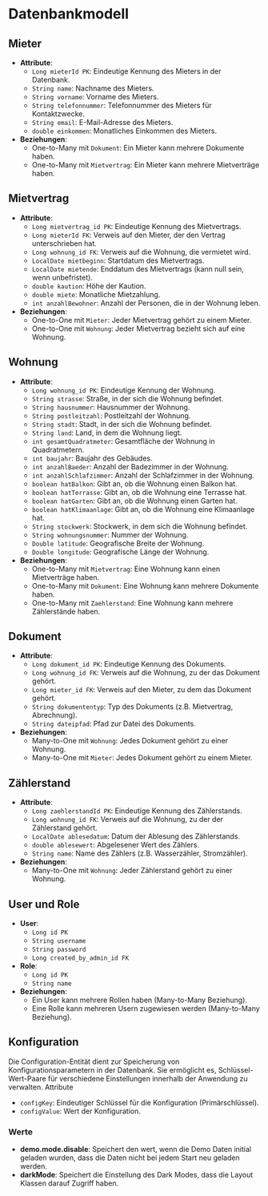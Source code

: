 # Datenbankmodell

## Mieter
- **Attribute**:
    - `Long mieterId PK`: Eindeutige Kennung des Mieters in der Datenbank.
    - `String name`: Nachname des Mieters.
    - `String vorname`: Vorname des Mieters.
    - `String telefonnummer`: Telefonnummer des Mieters für Kontaktzwecke.
    - `String email`: E-Mail-Adresse des Mieters.
    - `double einkommen`: Monatliches Einkommen des Mieters.
- **Beziehungen**:
    - One-to-Many mit `Dokument`: Ein Mieter kann mehrere Dokumente haben.
    - One-to-Many mit `Mietvertrag`: Ein Mieter kann mehrere Mietverträge haben.

## Mietvertrag
- **Attribute**:
    - `Long mietvertrag_id PK`: Eindeutige Kennung des Mietvertrags.
    - `Long mieterId FK`: Verweis auf den Mieter, der den Vertrag unterschrieben hat.
    - `Long wohnung_id FK`: Verweis auf die Wohnung, die vermietet wird.
    - `LocalDate mietbeginn`: Startdatum des Mietvertrags.
    - `LocalDate mietende`: Enddatum des Mietvertrags (kann null sein, wenn unbefristet).
    - `double kaution`: Höhe der Kaution.
    - `double miete`: Monatliche Mietzahlung.
    - `int anzahlBewohner`: Anzahl der Personen, die in der Wohnung leben.
- **Beziehungen**:
    - One-to-One mit `Mieter`: Jeder Mietvertrag gehört zu einem Mieter.
    - One-to-One mit `Wohnung`: Jeder Mietvertrag bezieht sich auf eine Wohnung.

## Wohnung
- **Attribute**:
    - `Long wohnung_id PK`: Eindeutige Kennung der Wohnung.
    - `String strasse`: Straße, in der sich die Wohnung befindet.
    - `String hausnummer`: Hausnummer der Wohnung.
    - `String postleitzahl`: Postleitzahl der Wohnung.
    - `String stadt`: Stadt, in der sich die Wohnung befindet.
    - `String land`: Land, in dem die Wohnung liegt.
    - `int gesamtQuadratmeter`: Gesamtfläche der Wohnung in Quadratmetern.
    - `int baujahr`: Baujahr des Gebäudes.
    - `int anzahlBaeder`: Anzahl der Badezimmer in der Wohnung.
    - `int anzahlSchlafzimmer`: Anzahl der Schlafzimmer in der Wohnung.
    - `boolean hatBalkon`: Gibt an, ob die Wohnung einen Balkon hat.
    - `boolean hatTerrasse`: Gibt an, ob die Wohnung eine Terrasse hat.
    - `boolean hatGarten`: Gibt an, ob die Wohnung einen Garten hat.
    - `boolean hatKlimaanlage`: Gibt an, ob die Wohnung eine Klimaanlage hat.
    - `String stockwerk`: Stockwerk, in dem sich die Wohnung befindet.
    - `String wohnungsnummer`: Nummer der Wohnung.
    - `Double latitude`: Geografische Breite der Wohnung.
    - `Double longitude`: Geografische Länge der Wohnung.
- **Beziehungen**:
    - One-to-Many mit `Mietvertrag`: Eine Wohnung kann einen Mietverträge haben.
    - One-to-Many mit `Dokument`: Eine Wohnung kann mehrere Dokumente haben.
    - One-to-Many mit `Zaehlerstand`: Eine Wohnung kann mehrere Zählerstände haben.

## Dokument
- **Attribute**:
    - `Long dokument_id PK`: Eindeutige Kennung des Dokuments.
    - `Long wohnung_id FK`: Verweis auf die Wohnung, zu der das Dokument gehört.
    - `Long mieter_id FK`: Verweis auf den Mieter, zu dem das Dokument gehört.
    - `String dokumententyp`: Typ des Dokuments (z.B. Mietvertrag, Abrechnung).
    - `String dateipfad`: Pfad zur Datei des Dokuments.
- **Beziehungen**:
    - Many-to-One mit `Wohnung`: Jedes Dokument gehört zu einer Wohnung.
    - Many-to-One mit `Mieter`: Jedes Dokument gehört zu einem Mieter.

## Zählerstand
- **Attribute**:
    - `Long zaehlerstandId PK`: Eindeutige Kennung des Zählerstands.
    - `Long wohnung_id FK`: Verweis auf die Wohnung, zu der der Zählerstand gehört.
    - `LocalDate ablesedatum`: Datum der Ablesung des Zählerstands.
    - `double ablesewert`: Abgelesener Wert des Zählers.
    - `String name`: Name des Zählers (z.B. Wasserzähler, Stromzähler).
- **Beziehungen**:
    - Many-to-One mit `Wohnung`: Jeder Zählerstand gehört zu einer Wohnung.

## User und Role
- **User**:
    - `Long id PK`
    - `String username`
    - `String password`
    - `Long created_by_admin_id FK`
- **Role**:
    - `Long id PK`
    - `String name`
- **Beziehungen**:
    - Ein User kann mehrere Rollen haben (Many-to-Many Beziehung).
    - Eine Rolle kann mehreren Usern zugewiesen werden (Many-to-Many Beziehung).

## Konfiguration

Die Configuration-Entität dient zur Speicherung von Konfigurationsparametern in der Datenbank. Sie ermöglicht es, Schlüssel-Wert-Paare für verschiedene Einstellungen innerhalb der Anwendung zu verwalten.
Attribute

- `configKey`: Eindeutiger Schlüssel für die Konfiguration (Primärschlüssel).
- `configValue`: Wert der Konfiguration.

### Werte
- **demo.mode.disable**: Speichert den wert, wenn die Demo Daten initial geladen wurden, dass die Daten nicht bei jedem Start neu geladen werden.
- **darkMode**: Speichert die Einstellung des Dark Modes, dass die Layout Klassen darauf Zugriff haben.